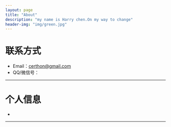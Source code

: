 ```yaml
---
layout: page
title: "About"
description: "my name is Harry chen.On my way to change"
header-img: "img/green.jpg"
---
```





# 联系方式

*   Email：certhon@gmail.com
*   QQ/微信号：

* * *

# 个人信息

*   

* * *
